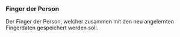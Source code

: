 ﻿### Finger der Person

Der Finger der Person, welcher zusammen mit den neu angelernten Fingerdaten gespeichert werden soll.

